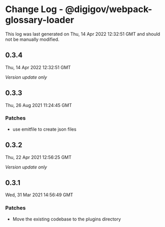 # Change Log - @digigov/webpack-glossary-loader

This log was last generated on Thu, 14 Apr 2022 12:32:51 GMT and should not be manually modified.

## 0.3.4
Thu, 14 Apr 2022 12:32:51 GMT

_Version update only_

## 0.3.3
Thu, 26 Aug 2021 11:24:45 GMT

### Patches

- use emitfile to create json files

## 0.3.2
Thu, 22 Apr 2021 12:56:25 GMT

_Version update only_

## 0.3.1
Wed, 31 Mar 2021 14:56:49 GMT

### Patches

- Move the existing codebase to the plugins directory

